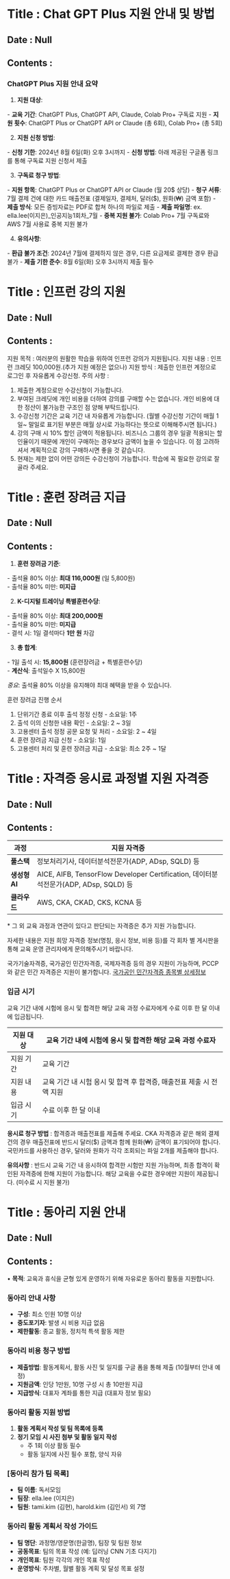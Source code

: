 # Title : Chat GPT Plus 지원 안내 및 방법
## Date : Null
## Contents :
### ChatGPT Plus 지원 안내 요약
1. **지원 대상**:

\- **교육 기간**: ChatGPT Plus, ChatGPT API, Claude, Colab Pro+ 구독료 지원
\- **지원 횟수**: ChatGPT Plus or ChatGPT API or Claude (총 6회), Colab Pro+ (총 5회)

2. **지원 신청 방법**:

\- **신청 기한**: 2024년 8월 6일(화) 오후 3시까지
\- **신청 방법**: 아래 제공된 구글폼 링크를 통해 구독료 지원 신청서 제출

3. **구독료 청구 방법**:

\- **지원 항목**: ChatGPT Plus or ChatGPT API or Claude (월 20$ 상당)
\- **청구 서류**: 7월 결제 건에 대한 카드 매출전표 (결제일자, 결제처, 달러($), 원화(₩) 금액 포함)
\- **제출 방식**: 모든 증빙자료는 PDF로 합쳐 하나의 파일로 제출
\- **제출 파일명**: ex. ella.lee(이지은)_인공지능1회차_7월
\- **중복 지원 불가**: Colab Pro+ 7월 구독료와 AWS 7월 사용료 중복 지원 불가

4. **유의사항**:

\- **환급 불가 조건**: 2024년 7월에 결제하지 않은 경우, 다른 요금제로 결제한 경우 환급 불가
\- **제출 기한 준수**: 8월 6일(화) 오후 3시까지 제출 필수

# Title : 인프런 강의 지원
## Date : Null
## Contents :
지원 목적 : 여러분의 원활한 학습을 위하여 인프런 강의가 지원됩니다.
지원 내용 : 인프런 크레딧 100,000원.(추가 지원 예정은 없으나)
지원 방식 : 제출한 인프런 계정으로 로그인 후 자유롭게 수강신청.
주의 사항 :

1. 제출한 계정으로만 수강신청이 가능합니다.
2. 부여된 크레딧에 개인 비용을 더하여 강의를 구매할 수는 없습니다. 개인 비용에 대한 정산이 불가능한 구조인 점 양해 부탁드립니다.
3. 수강신청 기간은 교육 기간 내 자유롭게 가능합니다. (월별 수강신청 기간이 매월 1일~ 말일로 표기된 부분은 매월 상시로 가능하다는 뜻으로 이해해주시면 됩니다.)
4. 강의 구매 시 10% 할인 금액이 적용됩니다. 비즈니스 그룹의 경우 일괄 적용되는 할인율이기 때문에 개인이 구매하는 경우보다 금액이 높을 수 있습니다. 이 점 고려하셔서 계획적으로 강의 구매하시면 좋을 것 같습니다.
5. 현재는 제한 없이 어떤 강의든 수강신청이 가능합니다. 학습에 꼭 필요한 강의로 잘 골라 주세요.

# Title : 훈련 장려금 지급
## Date : Null
## Contents :
1. **훈련 장려금 기준**:

\- 출석율 80% 이상: **최대 116,000원** (일 5,800원)  
\- 출석율 80% 미만: **미지급**

2. **K-디지털 트레이닝 특별훈련수당**:

\- 출석율 80% 이상: **최대 200,000원**  
\- 출석율 80% 미만: **미지급**  
\- 결석 시: 1일 결석마다 **1만 원** 차감

3. **총 합계**:

\- 1일 출석 시: **15,800원** (훈련장려금 + 특별훈련수당)  
\- **계산식**: 출석일수 X 15,800원

_중요_: 출석율 80% 이상을 유지해야 최대 혜택을 받을 수 있습니다.

훈련 장려금 진행 순서

1. 단위기간 종료 이후 출석 정정 신청 - 소요일: 1주
2. 출석 이의 신청한 내용 확인 - 소요일: 2 ~ 3일
3. 고용센터 출석 정정 공문 요청 및 처리 - 소요일: 2 ~ 4일
4. 훈련 장려금 지급 신청 - 소요일: 1일
5. 고용센터 처리 및 훈련 장려금 지급 - 소요일: 최소 2주 ~ 1달

# Title : 자격증 응시료 과정별 지원 자격증
## Date : Null
## Contents :
| 과정               | 지원 자격증                                                                                              |
| ------------------ | ------------------------------------------------------------------------------------------------------- |
| **풀스택**         | 정보처리기사, 데이터분석전문가(ADP, ADsp, SQLD) 등                                                      |
| **생성형 AI**      | AICE, AIFB, TensorFlow Developer Certification, 데이터분석전문가(ADP, ADsp, SQLD) 등                     |
| **클라우드**       | AWS, CKA, CKAD, CKS, KCNA 등                                                                            |

\* 그 외 교육 과정과 연관이 있다고 판단되는 자격증은 추가 지원 가능합니다.

자세한 내용은 지원 희망 자격증 정보(명칭, 응시 정보, 비용 등)를 각 회차 별 게시판을 통해 교육 운영 관리자에게 문의해주시기 바랍니다.

국가기술자격증, 국가공인 민간자격증, 국제자격증 등의 경우 지원이 가능하며, PCCP와 같은 민간 자격증은 지원이 불가합니다.
[국가공인 민간자격증 종목별 상세정보](https://www.q-net.or.kr/crf008.do?id=crf00801)

### 입금 시기

교육 기간 내에 시험에 응시 및 합격한 해당 교육 과정 수료자에게 수료 이후 한 달 이내에 입금됩니다.

| 지원 대상 | 교육 기간 내에 시험에 응시 및 합격한 해당 교육 과정 수료자          |
| --------- | ------------------------------------------------------------------- |
| 지원 기간 | 교육 기간                                                           |
| 지원 내용 | 교육 기간 내 시험 응시 및 합격 후 합격증, 매출전표 제출 시 전액 지원 |
| 입금 시기 | 수료 이후 한 달 이내                                                |

**응시료 청구 방법** : 합격증과 매출전표를 제출해 주세요. CKA 자격증과 같은 해외 결제 건의 경우 매출전표에 반드시 달러($) 금액과 함께 원화(₩) 금액이 표기되어야 합니다. 국민카드를 사용하신 경우, 달러와 원화가 각각 조회되는 파일 2개를 제출해야 합니다.

**유의사항** : 반드시 교육 기간 내 응시하여 합격한 시험만 지원 가능하며, 최종 합격이 확인된 자격증에 한해 지원이 가능합니다. 해당 교육을 수료한 경우에만 지원이 제공됩니다. (미수료 시 지원 불가)

# Title : 동아리 지원 안내
## Date : Null
## Contents :
• **목적**: 교육과 휴식을 균형 있게 운영하기 위해 자유로운 동아리 활동을 지원합니다.

### 동아리 안내 사항
- **구성**: 최소 인원 10명 이상
- **중도포기자**: 발생 시 비용 지급 없음
- **제한활동**: 종교 활동, 정치적 특색 활동 제한

### 동아리 비용 청구 방법
- **제출방법**: 활동계획서, 활동 사진 및 일지를 구글 폼을 통해 제출 (10월부터 안내 예정)
- **지원금액**: 인당 1만원, 10명 구성 시 총 10만원 지급
- **지급방식**: 대표자 계좌를 통한 지급 (대표자 정보 필요)

### 동아리 활동 지원 방법
1. **활동 계획서 작성 및 팀 목록에 등록**
2. **정기 모임 시 사진 첨부 및 활동 일지 작성**
   - 주 1회 이상 활동 필수
   - 활동 일지에 사진 필수 포함, 양식 자유

### [동아리 참가 팀 목록]
- **팀 이름**: 독서모임
- **팀장**: ella.lee (이지은)
- **팀원**: tami.kim (김현), harold.kim (김인서) 외 7명

### 동아리 활동 계획서 작성 가이드
- **팀 명단**: 과정명/영문명(한글명), 팀장 및 팀원 정보
- **공동목표**: 팀의 목표 작성 (예: 딥러닝 CNN 기초 다지기)
- **개인목표**: 팀원 각각의 개인 목표 작성
- **운영방식**: 주차별, 월별 활동 계획 및 달성 목표 설정

